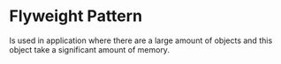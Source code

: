 # Flyweight Pattern

Is used in application where there are a large amount of objects and this object take a significant amount of memory.